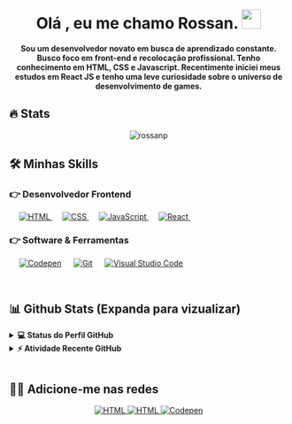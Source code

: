 <h1 align="center">Olá , eu me chamo Rossan. <img src="https://media.giphy.com/media/hvRJCLFzcasrR4ia7z/giphy.gif" width="35"></h1>

<h4 align="center">Sou um desenvolvedor novato em busca de aprendizado constante. Busco foco em front-end e recolocação profissional. Tenho conhecimento em HTML, CSS e Javascript. Recentimente iniciei meus estudos em React JS e tenho uma leve curiosidade sobre o universo de desenvolvimento de games.</h4>
<!-- <p align="center"> <img src="https://komarev.com/ghpvc/?username=rossanp&label=Visualizações%20do%20Perfil%20de%20Rossan%20&color=dc143c&style=plastic" alt="rossanp" /> </p> -->

## 🔥 Stats
<p align="center"><img align="center" src="https://github-readme-streak-stats.herokuapp.com/?user=rossanp&theme=algolia" alt="rossanp" /></p>

## 🛠️ Minhas Skills

### 👉 Desenvolvedor Frontend
<p align="left"> 
  &emsp; 
  <a href="https://developer.mozilla.org/pt-BR/docs/Web/HTML" target="_blank"> 
   <img alt="HTML" src="https://img.shields.io/badge/HTML5%20-%23E34F26.svg?logo=html5&logoColor=white">
  </a>   
  &emsp;
  <a href="https://www.w3schools.com/css/" target="_blank">
    <img alt="CSS" src="https://img.shields.io/badge/CSS%20-%231572B6.svg?logo=css3&logoColor=white">
  </a> 
  &emsp;
  <a href="https://developer.mozilla.org/en-US/docs/Web/JavaScript" target="_blank"> 
     <img alt="JavaScript" src="https://img.shields.io/badge/JavaScript%20-%23F7DF1E.svg?logo=javascript&logoColor=black">
   </a>
   &emsp;
  <a href="https://pt-br.reactjs.org/" target="_blank"> 
    <img alt="React" src="https://img.shields.io/badge/-ReactJs-61DAFB?logo=react&logoColor=black&style=flat&=white">
  </a>
&emsp; 
</p>

 ### 👉 Software & Ferramentas
 
<p>
  &emsp;
    <a href="https://codepen.io/"><img alt="Codepen" src="https://img.shields.io/badge/Codepen-000000.svg?logo=codepen&logoColor=white"></a>
  &emsp;
    <a href="https://git-scm.com/"><img alt="Git" src="https://img.shields.io/badge/Git%20-%23F05033.svg?logo=git&logoColor=white"></a>
&emsp;
    <a href="https://code.visualstudio.com/"><img alt="Visual Studio Code" src="https://img.shields.io/badge/Visual%20Studio%20Code-0078d7.svg?logo=visual-studio-code&logoColor=white"></a>
  &emsp;
</p>

<br/>

## 📊 Github Stats (Expanda para vizualizar) 

<details> 
  <summary><b>💻 Status do Perfil GitHub</b></summary>
  <br/>
  <p align="center">
    <a href="https://github.com/rossanp"><img align="center" src="https://github-readme-stats.vercel.app/api?username=rossanp&show_icons=true&locale=en&theme=algolia" alt="rossanp" height="192px"/></a>
	</p>
	<p  align="center">
	  <img src="https://github-readme-stats.vercel.app/api/top-langs?username=rossanp&show_icons=true&locale=en&layout=compact&theme=algolia" alt="rossanp" height="192px"/>
	</p>
  <br/>
  <b>Note:</b> As principais linguagens são apenas uma métrica das linguagens em que meu código público consiste e não reflete a experiência ou o nível de habilidade.
  </p>
</details>


<details>
  <summary><b>⚡ Atividade Recente GitHub</b></summary>
  <br/>
   <a href="https://github.com/rossanp"><img alt="Gráfico de Atividade - Rossan" src="https://activity-graph.herokuapp.com/graph?username=rossanp&custom_title=Rossan%20Pereira%20Grafico%20de%20Contribuicao&theme=react-dark" /></a>
  <br/>

</details>

<br/>

## 🙋‍♀️ Adicione-me nas redes
<p align="center">
	<a href="https://github.com/rossanp" alt="GitHub Rossan Pereira">
		<img alt="HTML" src="https://img.shields.io/badge/Github-100000?style=for-the-badge&logo=github&logoColor=white">
	</a>
	<a href="https://www.linkedin.com/in/rossan-pereira/" alt="LinkedIn Rossan Pereira">
		<img alt="HTML" src="https://img.shields.io/badge/Linkedin-0077B5?style=for-the-badge&logo=linkedin&logoColor=white">
	</a>
	<a href="https://codepen.io/rossanp" alt="Codepen Rossan Pereira">
		<img alt="Codepen" src="https://img.shields.io/badge/Codepen-000000.svg?style=for-the-badge&logo=codepen&logoColor=white">
	</a>
	
</p>
